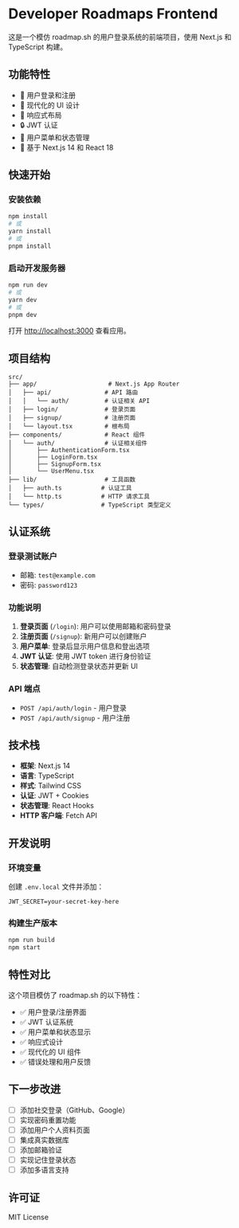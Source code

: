 # Developer Roadmaps Frontend

这是一个模仿 roadmap.sh 的用户登录系统的前端项目，使用 Next.js 和 TypeScript 构建。

## 功能特性

- 🔐 用户登录和注册
- 🎨 现代化的 UI 设计
- 📱 响应式布局
- 🔒 JWT 认证
- 👤 用户菜单和状态管理
- 🚀 基于 Next.js 14 和 React 18

## 快速开始

### 安装依赖

```bash
npm install
# 或
yarn install
# 或
pnpm install
```

### 启动开发服务器

```bash
npm run dev
# 或
yarn dev
# 或
pnpm dev
```

打开 [http://localhost:3000](http://localhost:3000) 查看应用。

## 项目结构

```
src/
├── app/                    # Next.js App Router
│   ├── api/               # API 路由
│   │   └── auth/          # 认证相关 API
│   ├── login/             # 登录页面
│   ├── signup/            # 注册页面
│   └── layout.tsx         # 根布局
├── components/            # React 组件
│   └── auth/              # 认证相关组件
│       ├── AuthenticationForm.tsx
│       ├── LoginForm.tsx
│       ├── SignupForm.tsx
│       └── UserMenu.tsx
├── lib/                   # 工具函数
│   ├── auth.ts           # 认证工具
│   └── http.ts           # HTTP 请求工具
└── types/                # TypeScript 类型定义
```

## 认证系统

### 登录测试账户

- 邮箱: `test@example.com`
- 密码: `password123`

### 功能说明

1. **登录页面** (`/login`): 用户可以使用邮箱和密码登录
2. **注册页面** (`/signup`): 新用户可以创建账户
3. **用户菜单**: 登录后显示用户信息和登出选项
4. **JWT 认证**: 使用 JWT token 进行身份验证
5. **状态管理**: 自动检测登录状态并更新 UI

### API 端点

- `POST /api/auth/login` - 用户登录
- `POST /api/auth/signup` - 用户注册

## 技术栈

- **框架**: Next.js 14
- **语言**: TypeScript
- **样式**: Tailwind CSS
- **认证**: JWT + Cookies
- **状态管理**: React Hooks
- **HTTP 客户端**: Fetch API

## 开发说明

### 环境变量

创建 `.env.local` 文件并添加：

```env
JWT_SECRET=your-secret-key-here
```

### 构建生产版本

```bash
npm run build
npm start
```

## 特性对比

这个项目模仿了 roadmap.sh 的以下特性：

- ✅ 用户登录/注册界面
- ✅ JWT 认证系统
- ✅ 用户菜单和状态显示
- ✅ 响应式设计
- ✅ 现代化的 UI 组件
- ✅ 错误处理和用户反馈

## 下一步改进

- [ ] 添加社交登录（GitHub、Google）
- [ ] 实现密码重置功能
- [ ] 添加用户个人资料页面
- [ ] 集成真实数据库
- [ ] 添加邮箱验证
- [ ] 实现记住登录状态
- [ ] 添加多语言支持

## 许可证

MIT License
